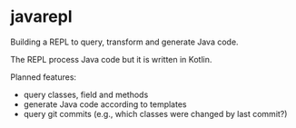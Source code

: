 # javarepl
Building a REPL to query, transform and generate Java code.

The REPL process Java code but it is written in Kotlin.

Planned features:
* query classes, field and methods
* generate Java code according to templates
* query git commits (e.g., which classes were changed by last commit?)

